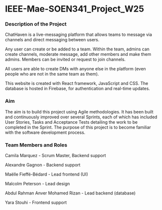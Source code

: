 # IEEE-Mae-SOEN341_Project_W25

### Description of the Project
ChatHaven is a live-messaging platform that allows teams to message via channels and direct messaging between users. 

Any user can create or be added to a team. Within the team, admins can create channels, moderate message, add other members and make them admins. Members can be invited  or request to join channels. 

All users are able to create DMs with anyone else in the platform (even people who are not in the same team as them).

This website is created with React framework, JavaScript and CSS. The database is hosted in Firebase, for authentication and real-time updates. 

### Aim 
The aim is to build this project using Agile methodologies. It has been built and continuously improved over several Sprints, each of which has included User Stories, Tasks and Acceptance Tests detailing the work to be completed in the Sprint. The purpose of this project is to become familiar with the software development process.

### Team Members and Roles

Camila Marquez - Scrum Master, Backend support

Alexandre Gagnon - Backend support

Maëlle Fieffé-Bédard - Lead frontend (UI)

Malcolm Peterson - Lead design

Abdul Rahman Anver Mohamed Rizan - Lead backend (database)

Yara Stouhi - Frontend support



